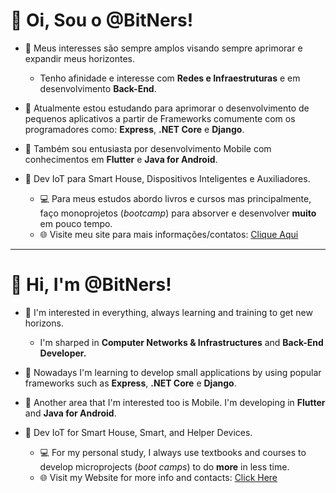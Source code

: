 # 👋 Oi, Sou o @BitNers! 

- 👀 Meus interesses são sempre amplos visando sempre aprimorar e expandir meus horizontes.
  - Tenho afinidade e interesse com **Redes e Infraestruturas** e em desenvolvimento **Back-End**.
- 🌱 Atualmente estou estudando para aprimorar o desenvolvimento de pequenos aplicativos a partir de Frameworks comumente com os programadores como: **Express**, **.NET Core** e **Django**.
- 📱 Também sou entusiasta por desenvolvimento Mobile com conhecimentos em **Flutter** e **Java for Android**.
- 🤖 Dev IoT para Smart House, Dispositivos Inteligentes e Auxiliadores.

  - 💻 Para meus estudos abordo livros e cursos mas principalmente, faço monoprojetos (<i>bootcamp</i>) para absorver e desenvolver **muito** em pouco tempo.
  - 🌐 Visite meu site para mais informações/contatos: [Clique Aqui](https://bitners.github.io/portfolio/)
-----


# 👋 Hi, I'm @BitNers! 

- 👀 I'm interested in everything, always learning and training to get new horizons.
  - I'm sharped in **Computer Networks & Infrastructures** and **Back-End Developer.**
- 🌱 Nowadays I'm learning to develop small applications by using popular frameworks such as **Express**, **.NET Core** e **Django**.
- 📱 Another area that I'm interested too is Mobile. I'm developing in **Flutter** and **Java for Android**.
- 🤖 Dev IoT for Smart House, Smart, and Helper Devices.


  - 💻 For my personal study, I always use textbooks and courses to develop microprojects (<i>boot camps</i>) to do **more** in less time.
  - 🌐 Visit my Website for more info and contacts: [Click Here](https://bitners.github.io/portfolio/global)

<!---
BitNers/BitNers is a ✨ special ✨ repository because its `README.md` (this file) appears on your GitHub profile.
You can click the Preview link to take a look at your changes.
--->
